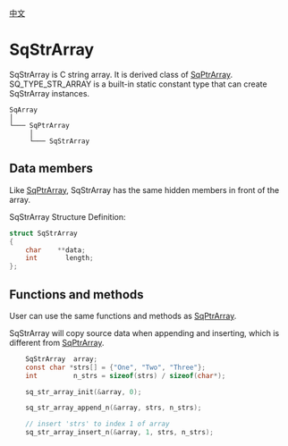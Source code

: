[中文](SqStrArray.cn.md)

# SqStrArray

SqStrArray is C string array. It is derived class of [SqPtrArray](SqPtrArray.md).  
SQ_TYPE_STR_ARRAY is a built-in static constant type that can create SqStrArray instances.

	SqArray
	│
	└─── SqPtrArray
	     │
	     └─── SqStrArray

## Data members

Like [SqPtrArray](SqPtrArray.md), SqStrArray has the same hidden members in front of the array.  
  
SqStrArray Structure Definition:

```c
struct SqStrArray
{
	char    **data;
	int       length;
};
```

## Functions and methods

User can use the same functions and methods as [SqPtrArray](SqPtrArray.md).  
  
SqStrArray will copy source data when appending and inserting, which is different from [SqPtrArray](SqPtrArray.md).

```c
	SqStrArray  array;
	const char *strs[] = {"One", "Two", "Three"};
	int         n_strs = sizeof(strs) / sizeof(char*);

	sq_str_array_init(&array, 0);

	sq_str_array_append_n(&array, strs, n_strs);

	// insert 'strs' to index 1 of array
	sq_str_array_insert_n(&array, 1, strs, n_strs);
```
